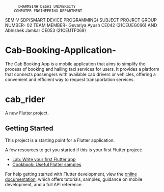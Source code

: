           DHARMSINH DESAI UNIVERSITY 
        COMPUTER ENGINEERING DEPARTMENT
SEM-V SDP(SMART DEVICE PROGRAMMING) SUBJECT PROJRCT
              GROUP NUMBER- 02
TEAM MEMBER- Gevariya Ayush CE042 (21CEUEG066) AND Abhishek Jamkar CE053 (21CEUTF069)

# Cab-Booking-Application-
The Cab Booking App is a mobile application that aims to simplify the process of booking and hailing taxi services for users. It provides a platform that connects passengers with available cab drivers or vehicles, offering a convenient and efficient way to request transportation services.
# cab_rider

A new Flutter project.

## Getting Started

This project is a starting point for a Flutter application.

A few resources to get you started if this is your first Flutter project:

- [Lab: Write your first Flutter app](https://docs.flutter.dev/get-started/codelab)
- [Cookbook: Useful Flutter samples](https://docs.flutter.dev/cookbook)

For help getting started with Flutter development, view the
[online documentation](https://docs.flutter.dev/), which offers tutorials,
samples, guidance on mobile development, and a full API reference.

